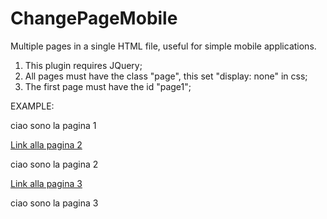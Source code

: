 # ChangePageMobile
Multiple pages in a single HTML file, useful for simple mobile applications.

1) This plugin requires JQuery;
2) All pages must have the class "page", this set "display: none" in css;
3) The first page must have the id "page1";



EXAMPLE:
<div id="ChangePagesContent">
	<div class="page" id="page1">
        	<p>ciao sono la pagina 1</p>
                <a href="#page2">Link alla pagina 2</a>
         </div>
         <div class="page" id="page2">
         	<p>ciao sono la pagina 2</p>
                <a href="#page3">Link alla pagina 3</a>
         </div>
         <div class="page" id="page3">
          	<p>ciao sono la pagina 3</p>
	</div>
</div>
